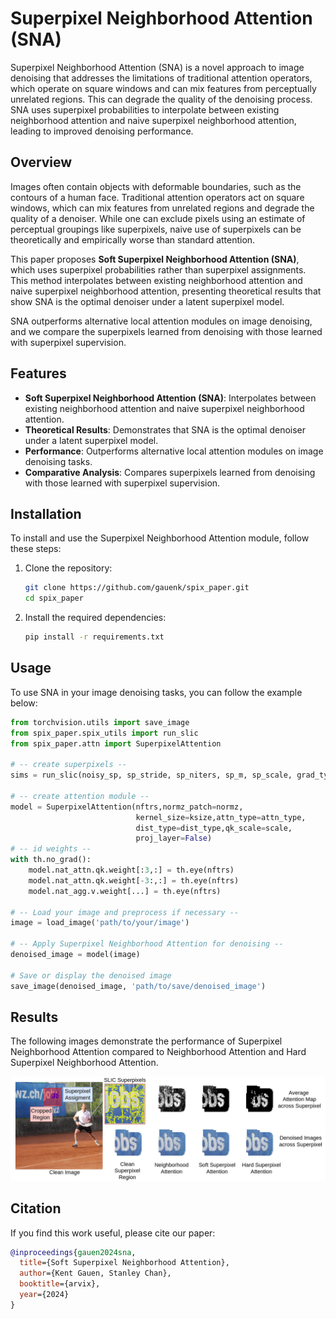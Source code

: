 # Superpixel Neighborhood Attention (SNA)

Superpixel Neighborhood Attention (SNA) is a novel approach to image denoising that addresses the limitations of traditional attention operators, which operate on square windows and can mix features from perceptually unrelated regions. This can degrade the quality of the denoising process. SNA uses superpixel probabilities to interpolate between existing neighborhood attention and naive superpixel neighborhood attention, leading to improved denoising performance.

## Overview

Images often contain objects with deformable boundaries, such as the contours of a human face. Traditional attention operators act on square windows, which can mix features from unrelated regions and degrade the quality of a denoiser. While one can exclude pixels using an estimate of perceptual groupings like superpixels, naive use of superpixels can be theoretically and empirically worse than standard attention.

This paper proposes **Soft Superpixel Neighborhood Attention (SNA)**, which uses superpixel probabilities rather than superpixel assignments. This method interpolates between existing neighborhood attention and naive superpixel neighborhood attention, presenting theoretical results that show SNA is the optimal denoiser under a latent superpixel model.

SNA outperforms alternative local attention modules on image denoising, and we compare the superpixels learned from denoising with those learned with superpixel supervision.

## Features

- **Soft Superpixel Neighborhood Attention (SNA)**: Interpolates between existing neighborhood attention and naive superpixel neighborhood attention.
- **Theoretical Results**: Demonstrates that SNA is the optimal denoiser under a latent superpixel model.
- **Performance**: Outperforms alternative local attention modules on image denoising tasks.
- **Comparative Analysis**: Compares superpixels learned from denoising with those learned with superpixel supervision.

## Installation

To install and use the Superpixel Neighborhood Attention module, follow these steps:

1. Clone the repository:
    ```bash
    git clone https://github.com/gauenk/spix_paper.git
    cd spix_paper
    ```

2. Install the required dependencies:
    ```bash
    pip install -r requirements.txt
    ```

## Usage

To use SNA in your image denoising tasks, you can follow the example below:

```python
from torchvision.utils import save_image
from spix_paper.spix_utils import run_slic
from spix_paper.attn import SuperpixelAttention

# -- create superpixels --
sims = run_slic(noisy_sp, sp_stride, sp_niters, sp_m, sp_scale, grad_type)[1]

# -- create attention module --
model = SuperpixelAttention(nftrs,normz_patch=normz,
                            kernel_size=ksize,attn_type=attn_type,
                            dist_type=dist_type,qk_scale=scale,
                            proj_layer=False)
# -- id weights --
with th.no_grad():
    model.nat_attn.qk.weight[:3,:] = th.eye(nftrs)
    model.nat_attn.qk.weight[-3:,:] = th.eye(nftrs)
    model.nat_agg.v.weight[...] = th.eye(nftrs)

# -- Load your image and preprocess if necessary --
image = load_image('path/to/your/image')

# -- Apply Superpixel Neighborhood Attention for denoising --
denoised_image = model(image)

# Save or display the denoised image
save_image(denoised_image, 'path/to/save/denoised_image')
```


## Results

The following images demonstrate the performance of Superpixel Neighborhood Attention compared to Neighborhood Attention and Hard Superpixel Neighborhood Attention.

![compare](assets/logo_results.png?)


## Citation

If you find this work useful, please cite our paper:

```bibtex
@inproceedings{gauen2024sna,
  title={Soft Superpixel Neighborhood Attention},
  author={Kent Gauen, Stanley Chan},
  booktitle={arvix},
  year={2024}
}

